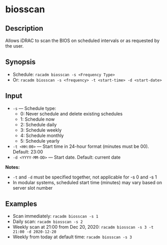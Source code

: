 # biosscan

## Description

Allows iDRAC to scan the BIOS on scheduled intervals or as requested by the user.

## Synopsis

- Schedule: `racadm biosscan -s <Frequency Type>`
- Or: `racadm biosscan -s <frequency> -t <start-time> -d <start-date>`

## Input

- `-s` — Schedule type:
  - 0: Never schedule and delete existing schedules
  - 1: Schedule now
  - 2: Schedule daily
  - 3: Schedule weekly
  - 4: Schedule monthly
  - 5: Schedule yearly
- `-t <HH:00>` — Start time in 24-hour format (minutes must be 00). Default: 23:00
- `-d <YYYY-MM-DD>` — Start date. Default: current date

**Notes:**
- `-t` and `-d` must be specified together, not applicable for -s 0 and -s 1
- In modular systems, scheduled start time (minutes) may vary based on server slot number

## Examples

- Scan immediately: `racadm biosscan -s 1`
- Daily scan: `racadm biosscan -s 2`
- Weekly scan at 21:00 from Dec 20, 2020: `racadm biosscan -s 3 -t 21:00 -d 2020-12-20`
- Weekly from today at default time: `racadm biosscan -s 3`